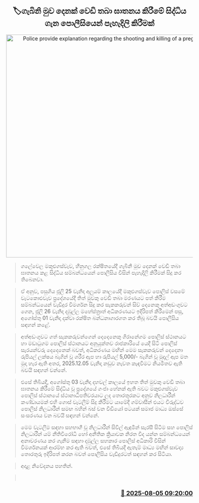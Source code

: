 <p align='center'><b><h2 align='center' title='Police provide explanation regarding the shooting and killing of a pregnant deer'>🏷ගැබිනි මුව දෙනක් වෙඩි තබා ඝාතනය කිරීමේ සිද්ධිය ගැන පොලීසියෙන් පැහැදිලි කිරීමක්</h2></b></p>
<p align='center'><img src='https://helakuru.sgp1.cdn.digitaloceanspaces.com/esana/images/lib/srilanka-police[1].jpg' width='600' alt='Police provide explanation regarding the shooting and killing of a pregnant deer'></p>

> ගලේවෙල මකුළුගස්වැව, හීනුගල රක්ෂිතයේදී ගැබිනි මුව දෙනක් වෙඩි තබා ඝාතනය කළ සිද්ධිය සම්බන්ධයෙන් පොලීසිය විසින් පැහැදිලි කිරීමක් සිදු කර තිබෙනවා.

> ඒ අනුව, පසුගිය ජූලි 25 වැනිදා අලුයම් කාලයේදී මකුළුගස්වැව පොලිස් වසමේ වැටකොළුවැව ප්‍රදේශයේදී තිත් මුවකු වෙඩි තබා මරණයට පත් කිරීම සම්බන්ධයෙන් වැඩිදුර විමර්ශන සිදු කර සැකකරුවන් සිව් දෙනෙකු අත්අඩංගුවට ගෙන, ජූලි 26 වැනිදා දඹුල්ල මහේස්ත්‍රාත් අධිකරණයට ඉදිරිපත් කිරීමෙන් පසු, අගෝස්තු 01 වැනිදා දක්වා රක්ෂිත බන්ධනාගාරගත කර තිබූ බවයි පොලීසිය සඳහන් කළේ.

> අත්අඩංගුවට ගත් සැකකරුවන්ගෙන් දෙදෙනෙකු ගිරානේගම පොලිස් ස්ථානයට හා මඩාටුගම පොලිස් ස්ථානයට අනුයුක්තව රාජකාරියේ යෙදී සිටි පොලිස් සැරයන්වරු දෙදෙනෙක් බවත්, අධිකරණය මඟින් මෙම සැකකරුවන් දෙදෙනා රුපියල් ලක්ෂය බැගින් වූ ශරීර ඇප හා රුපියල් 5,000/- බැගින් වූ මුදල් ඇප මත මුදා හැර ඇති අතර, 2025.12.05 වැනිදා නඩුව නැවත කැඳවීමට නියමිතව ඇති බවයි සඳහන් වන්නේ.

> එසේ තිබියදී, අගෝස්තු 03 වැනිදා දහවල් කාලයේ ඉහත තිත් මුවකු වෙඩි තබා ඝාතනය කිරීමේ සිද්ධිය වූ ප්‍රදේශයේ ගංජා හේනක් ඇති බවට මකුළුගස්වැව පොලිස් ස්ථානයේ ස්ථානාධිපතිවරයාට ලද තොරතුරකට අනුව නිලධාරීන් කණ්ඩායමක් එහි ගොස් වැටලීම් සිදු කිරීමට යාමේදී ගම්වාසීන් එයට විරුද්ධව පොලිස් නිලධාරීන් සමඟ බහින් බස් වන වීඩියෝ පටයක් සමාජ මාධ්‍ය ඔස්සේ සංසරණය වන බවයි සඳහන් වන්නේ.

> මෙම වැටලීම සඳහා සහභාගී වූ නිලධාරීන් සිවිල් ඇඳුමින් සැරසී සිටීම සහ පොලිස් නිලධාරීන් යම් නීතිවිරෝධී හෝ අනීතික ක්‍රියාවක නිරත වීද යන්න සම්බන්ධයෙන් අනාවරණය කර ගැනීම සඳහා දඹුල්ල සහකාර පොලිස් අධිකාරි විසින් විමර්ශනයක් ආරම්භ කර ඇති බවත්, එසේ තිබියදී ඇතැම් මාධ්‍ය මඟින් සාවද්‍ය තොරතුරු ඉදිරිපත් කරන බවත් පොලීසිය වැඩිදුරටත් සඳහන් කර සිටියා.

> අදාළ නිවේදනය පහතින්.

>  



<h3 align='right'><a href='https://www.helakuru.lk/esana/p/112435/'>📅 2025-08-05 09:20:00</a></h3>
